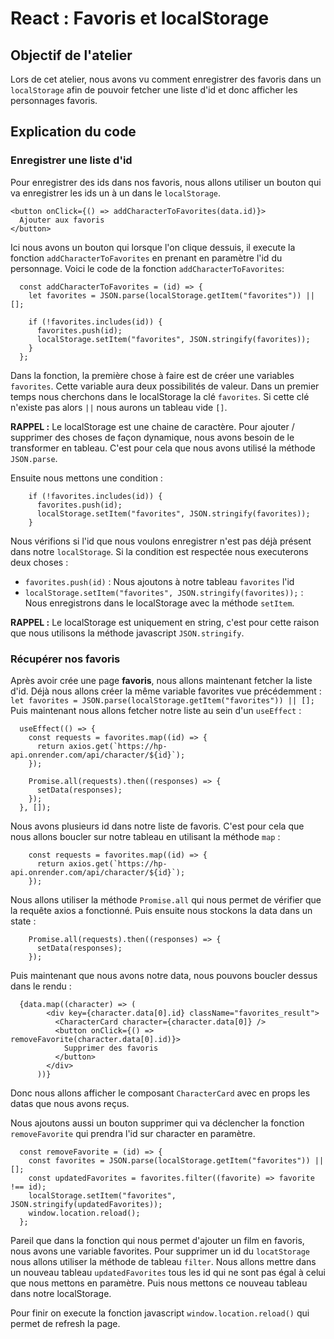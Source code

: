 # React : Favoris et localStorage
## Objectif de l'atelier

Lors de cet atelier, nous avons vu comment enregistrer des favoris dans un `localStorage` afin de pouvoir fetcher une liste d'id et donc afficher les personnages favoris.

## Explication du code

### Enregistrer une liste d'id

Pour enregistrer des ids dans nos favoris, nous allons utiliser un bouton qui va enregistrer les ids un à un dans le `localStorage`.

```
<button onClick={() => addCharacterToFavorites(data.id)}>
  Ajouter aux favoris
</button>
```

Ici nous avons un bouton qui lorsque l'on clique dessuis, il execute la fonction `addCharacterToFavorites` en prenant en paramètre l'id du personnage.
Voici le code de la fonction `addCharacterToFavorites`:

```
  const addCharacterToFavorites = (id) => {
    let favorites = JSON.parse(localStorage.getItem("favorites")) || [];

    if (!favorites.includes(id)) {
      favorites.push(id);
      localStorage.setItem("favorites", JSON.stringify(favorites));
    }
  };
```

Dans la fonction, la première chose à faire est de créer une variables `favorites`. Cette variable aura deux possibilités de valeur. Dans un premier temps nous cherchons dans le localStorage la clé `favorites`. Si cette clé n'existe pas alors `||` nous aurons un tableau vide `[]`.

**RAPPEL :** Le localStorage est une chaine de caractère. Pour ajouter / supprimer des choses de façon dynamique, nous avons besoin de le transformer en tableau. C'est pour cela que nous avons utilisé la méthode `JSON.parse`.

Ensuite nous mettons une condition :

```
    if (!favorites.includes(id)) {
      favorites.push(id);
      localStorage.setItem("favorites", JSON.stringify(favorites));
    }
```

Nous vérifions si l'id que nous voulons enregistrer n'est pas déjà présent dans notre `localStorage`. 
Si la condition est respectée nous executerons deux choses :
- `favorites.push(id)` : Nous ajoutons à notre tableau `favorites` l'id
- `localStorage.setItem("favorites", JSON.stringify(favorites));` : Nous enregistrons dans le localStorage avec la méthode `setItem`.

**RAPPEL :** Le localStorage est uniquement en string, c'est pour cette raison que nous utilisons la méthode javascript `JSON.stringify`.

### Récupérer nos favoris

Après avoir crée une page **favoris**, nous allons maintenant fetcher la liste d'id.
Déjà nous allons créer la même variable favorites vue précédemment : `let favorites = JSON.parse(localStorage.getItem("favorites")) || [];`
Puis maintenant nous allons fetcher notre liste au sein d'un `useEffect` :

```
  useEffect(() => {
    const requests = favorites.map((id) => {
      return axios.get(`https://hp-api.onrender.com/api/character/${id}`);
    });

    Promise.all(requests).then((responses) => {
      setData(responses);
    });
  }, []);
```

Nous avons plusieurs id dans notre liste de favoris. C'est pour cela que nous allons boucler sur notre tableau en utilisant la méthode `map` :

```
    const requests = favorites.map((id) => {
      return axios.get(`https://hp-api.onrender.com/api/character/${id}`);
    });
```

Nous allons utiliser la méthode `Promise.all` qui nous permet de vérifier que la requête axios a fonctionné. Puis ensuite nous stockons la data dans un state :

```
    Promise.all(requests).then((responses) => {
      setData(responses);
    });
```

Puis maintenant que nous avons notre data, nous pouvons boucler dessus dans le rendu :
```
  {data.map((character) => (
        <div key={character.data[0].id} className="favorites_result">
          <CharacterCard character={character.data[0]} />
          <button onClick={() => removeFavorite(character.data[0].id)}>
            Supprimer des favoris
          </button>
        </div>
      ))}
```

Donc nous allons afficher le composant `CharacterCard` avec en props les datas que nous avons reçus.

Nous ajoutons aussi un bouton supprimer qui va déclencher la fonction `removeFavorite` qui prendra l'id sur character en paramètre.

```
  const removeFavorite = (id) => {
    const favorites = JSON.parse(localStorage.getItem("favorites")) || [];
    const updatedFavorites = favorites.filter((favorite) => favorite !== id);
    localStorage.setItem("favorites", JSON.stringify(updatedFavorites));
    window.location.reload();
  };
```

Pareil que dans la fonction qui nous permet d'ajouter un film en favoris, nous avons une variable favorites.
Pour supprimer un id du `locatStorage` nous allons utiliser la méthode de tableau `filter`. Nous allons mettre dans un nouveau tableau `updatedFavorites` tous les id qui ne sont pas égal à celui que nous mettons en paramètre.
Puis nous mettons ce nouveau tableau dans notre localStorage.

Pour finir on execute la fonction javascript `window.location.reload()` qui permet de refresh la page.
